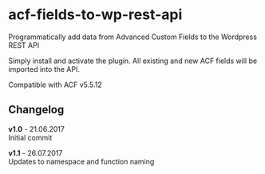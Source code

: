 # acf-fields-to-wp-rest-api
Programmatically add data from Advanced Custom Fields to the Wordpress REST API

Simply install and activate the plugin. All existing and new ACF fields will be imported into the API.

Compatible with ACF v5.5.12


<h2>Changelog</h2>

<p><strong>v1.0</strong> - 21.06.2017<br />
Initial commit</p>

<p><strong>v1.1</strong> - 26.07.2017<br />
Updates to namespace and function naming</p>